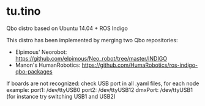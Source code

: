 # tu.tino
Qbo distro based on Ubuntu 14.04 + ROS Indigo

This distro has been implemented by merging two Qbo repositories:
- Elpimous' Neorobot:  https://github.com/elpimous/Neo_robot/tree/master/INDIGO
- Manon's HumanRobotics: https://github.com/HumaRobotics/ros-indigo-qbo-packages 

If boards are not recognized:
check USB port in all  .yaml files, for each node
example:
port1: /dev/ttyUSB0 
port2: /dev/ttyUSB12
dmxPort: /dev/ttyUSB1
(for instance try switching USB1 and USB2)
